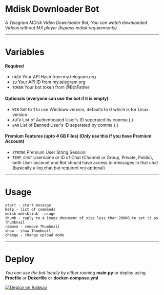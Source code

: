 # Mdisk Downloader Bot

*A Telegram MDisk Video Downloader Bot, You can watch downloaded Videos without MX player (bypass mdisk requirements)*

---

# Variables

#### Required

- `HASH` Your API Hash from my.telegram.org
- `ID` Your API ID from my.telegram.org
- `TOKEN` Your bot token from @BotFather

#### Optionals (everyone can use the bot if it is empty)

- `WIN` Set to 1 to use Windows version, defaults to 0 which is for Linux version
- `AUTH` List of Authenticated User's ID seperated by comma (,)
- `BAN` List of Banned User's ID seperated by comma (,)

#### Premium Features (upto 4 GB Files) (Only use this if you have Premium Account)

- `STRING` Premium User String Session
- `TEMP_CHAT` Username or ID of Chat (Channel or Group, Private, Public), both User account and Bot should have access to messages in that chat (basically a log chat but required not optional)

---

# Usage

```
start - start message
help - list of commands
mdisk mdisklink - usage
thumb - reply to a image document of size less than 200KB to set it as Thumbnail
remove - remove Thumbnail
show - show Thumbnail
change - change upload mode
```
---

# Deploy

*You can use the bot locally by either running* **main.py** or deploy using **Procfile** or **Dokerfile** or **docker-compose.yml**

[![Deploy on Railway](https://railway.app/button.svg)](https://railway.app/new/template/D6ueVa?referralCode=_4oAwx)
